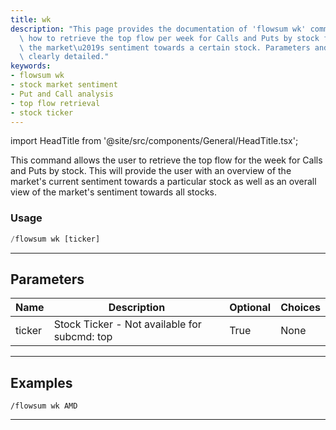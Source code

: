 ```yaml
---
title: wk
description: "This page provides the documentation of 'flowsum wk' command. It explains\
  \ how to retrieve the top flow per week for Calls and Puts by stock for understanding\
  \ the market\u2019s sentiment towards a certain stock. Parameters and usage are\
  \ clearly detailed."
keywords:
- flowsum wk
- stock market sentiment
- Put and Call analysis
- top flow retrieval
- stock ticker
---
```


import HeadTitle from '@site/src/components/General/HeadTitle.tsx';

<HeadTitle title="wk - Flowsum - Flow - Telegram - Reference | OpenBB Bot Docs" />

This command allows the user to retrieve the top flow for the week for Calls and Puts by stock. This will provide the user with an overview of the market's current sentiment towards a particular stock as well as an overall view of the market's sentiment towards all stocks.

### Usage

```python wordwrap
/flowsum wk [ticker]
```

---

## Parameters

| Name | Description | Optional | Choices |
| ---- | ----------- | -------- | ------- |
| ticker | Stock Ticker - Not available for subcmd: top | True | None |


---

## Examples

```
/flowsum wk AMD
```
---
